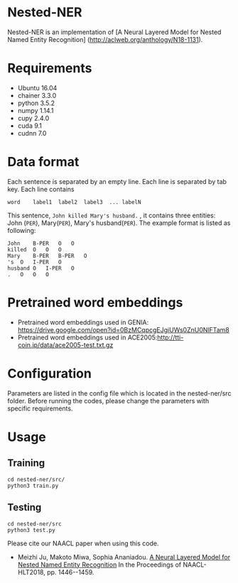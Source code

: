 # Nested-NER
Nested-NER is an implementation of [A Neural Layered Model for Nested Named Entity Recognition] (http://aclweb.org/anthology/N18-1131).

# Requirements
* Ubuntu 16.04
* chainer 3.3.0
* python 3.5.2
* numpy 1.14.1
* cupy 2.4.0
* cuda 9.1
* cudnn 7.0

# Data format
Each sentence is separated by an empty line. Each line is separated by tab key.
Each line contains
```
word	label1	label2	label3	...	labelN
```

This sentence, `John killed Mary's husband.` , it contains three entities: John (`PER`), Mary(`PER`), Mary's husband(`PER`).
The example format is listed as following:
```
John    B-PER   O   O
killed  O   O   O
Mary    B-PER   B-PER   O
's  O   I-PER   O
husband O   I-PER   O
.   O   O   O
```

# Pretrained word embeddings
* Pretrained word embeddings used in GENIA: https://drive.google.com/open?id=0BzMCqpcgEJgiUWs0ZnU0NlFTam8
* Pretrained word embeddings used in ACE2005:http://tti-coin.jp/data/ace2005-test.txt.gz

# Configuration
Parameters are listed in the config file which is located in the nested-ner/src folder.
Before running the codes, please change the parameters with specific requirements.

# Usage
## Training

```
cd nested-ner/src/
python3 train.py
```
## Testing
```
cd nested-ner/src
python3 test.py
```


Please cite our NAACL paper when using this code.

* Meizhi Ju, Makoto Miwa, Sophia Ananiadou. [A Neural Layered Model for Nested Named Entity Recognition](http://aclweb.org/anthology/N18-1131) In the Proceedings of NAACL-HLT2018, pp. 1446--1459.
